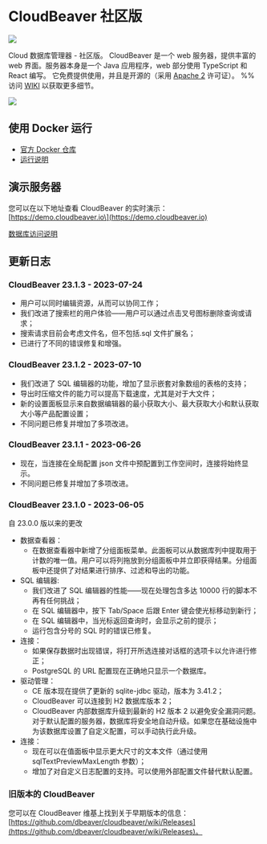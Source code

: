 # CloudBeaver 社区版

![](https://github.com/dbeaver/cloudbeaver/wiki/images/cloudbeaver-logo.png)

Cloud 数据库管理器 - 社区版。
CloudBeaver 是一个 web 服务器，提供丰富的 web 界面。服务器本身是一个 Java 应用程序，web 部分使用 TypeScript 和 React 编写。
它免费提供使用，并且是开源的（采用 [Apache 2](https://github.com/dbeaver/cloudbeaver/blob/devel/LICENSE) 许可证）。 %%
访问 [WIKI](https://github.com/dbeaver/cloudbeaver/wiki) 以获取更多细节。

![](https://github.com/dbeaver/cloudbeaver/wiki/images/demo_screenshot_1.png)

## 使用 Docker 运行

*   [官方 Docker 仓库](https://hub.docker.com/r/dbeaver/cloudbeaver)
*   [运行说明](https://github.com/dbeaver/cloudbeaver/wiki/Run-Docker-Container)

## 演示服务器

您可以在以下地址查看 CloudBeaver 的实时演示：\[https://demo.cloudbeaver.io\](https://demo.cloudbeaver.io)

[数据库访问说明](https://github.com/dbeaver/cloudbeaver/wiki/Demo-Server)

## 更新日志

### CloudBeaver 23.1.3 - 2023-07-24

*   用户可以同时编辑资源，从而可以协同工作；
*   我们改进了搜索栏的用户体验——用户可以通过点击叉号图标删除查询或请求；
*   搜索请求目前会考虑文件名，但不包括.sql 文件扩展名；
*   已进行了不同的错误修复和增强。

### CloudBeaver 23.1.2 - 2023-07-10

*   我们改进了 SQL 编辑器的功能，增加了显示嵌套对象数组的表格的支持；
*   导出时压缩文件的能力可以提高下载速度，尤其是对于大文件；
*   新的设置面板显示来自数据编辑器的最小获取大小、最大获取大小和默认获取大小等产品配置设置；
*   不同问题已修复并增加了多项改进。

### CloudBeaver 23.1.1 - 2023-06-26

*   现在，当连接在全局配置 json 文件中预配置到工作空间时，连接将始终显示。
*   不同问题已修复并增加了多项改进。

### CloudBeaver 23.1.0 - 2023-06-05

自 23.0.0 版以来的更改

*   数据查看器：
    *   在数据查看器中新增了分组面板菜单。此面板可以从数据库列中提取用于计数的唯一值。用户可以将列拖放到分组面板中并立即获得结果。分组面板中还提供了对结果进行排序、过滤和导出的功能。
*   SQL 编辑器:
    *   我们改进了 SQL 编辑器的性能——现在处理包含多达 10000 行的脚本不再有任何挑战；
    *   在 SQL 编辑器中，按下 Tab/Space 后跟 Enter 键会使光标移动到新行；
    *   在 SQL 编辑器中，当光标返回查询时，会显示之前的提示；
    *   运行包含分号的 SQL 时的错误已修复。
*   连接：
    *   如果保存数据时出现错误，将打开所选连接对话框的选项卡以允许进行修正；
    *   PostgreSQL 的 URL 配置现在正确地只显示一个数据库。
*   驱动管理：
    *   CE 版本现在提供了更新的 sqlite-jdbc 驱动，版本为 3.41.2；
    *   CloudBeaver 可以连接到 H2 数据库版本 2；
    *   CloudBeaver 内部数据库升级到最新的 H2 版本 2 以避免安全漏洞问题。对于默认配置的服务器，数据库将安全地自动升级。如果您在基础设施中为该数据库设置了自定义配置，可以手动执行此升级。
*   连接：
    *   现在可以在值面板中显示更大尺寸的文本文件（通过使用 sqlTextPreviewMaxLength 参数）；
    *   增加了对自定义日志配置的支持。可以使用外部配置文件替代默认配置。

### 旧版本的 CloudBeaver

您可以在 CloudBeaver 维基上找到关于早期版本的信息：[https://github.com/dbeaver/cloudbeaver/wiki/Releases](https://github.com/dbeaver/cloudbeaver/wiki/Releases)。